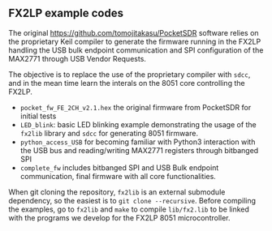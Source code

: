 ## FX2LP example codes

The original https://github.com/tomojitakasu/PocketSDR software relies
on the proprietary Keil compiler to generate the firmware running in the
FX2LP handling the USB bulk endpoint communication and SPI configuration
of the MAX2771 through USB Vendor Requests.

The objective is to replace the use of the proprietary compiler with ``sdcc``,
and in the mean time learn the interals on the 8051 core controlling the
FX2LP.

* ``pocket_fw_FE_2CH_v2.1.hex`` the original firmware from PocketSDR for initial
tests
* ``LED_blink``: basic LED blinking example demonstrating the usage of the
``fx2lib`` library and ``sdcc`` for generating 8051 firmware.
* ``python_access_USB`` for becoming familiar with Python3 interaction with the
USB bus and reading/writing MAX2771 registers through bitbanged SPI
* ``complete_fw`` includes bitbanged SPI and USB Bulk endpoint communication, final
firmware with all core functionalities.

When git cloning the repository, ``fx2lib`` is an external submodule dependency,
so the easiest is to ``git clone --recursive``. Before compiling the examples, go to
``fx2lib`` and ``make`` to compile ``lib/fx2.lib`` to be linked with the programs
we develop for the FX2LP 8051 microcontroller.
